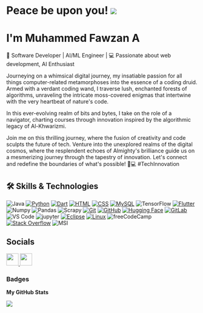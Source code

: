 # Peace be upon you! ![](https://user-images.githubusercontent.com/18350557/176309783-0785949b-9127-417c-8b55-ab5a4333674e.gif) 
# I'm Muhammed Fawzan A

🚀 Software Developer | AI/ML Engineer | 💻 Passionate about web development, AI Enthusiast

Journeying on a whimsical digital journey, my insatiable passion for all things computer-related metamorphoses into the essence of a coding druid. Armed with a verdant coding wand, I traverse lush, enchanted forests of algorithms, unraveling the intricate moss-covered enigmas that intertwine with the very heartbeat of nature's code.

In this ever-evolving realm of bits and bytes, I take on the role of a navigator, charting courses through innovation inspired by the algorithmic legacy of Al-Khwarizmi. 

Join me on this thrilling journey, where the fusion of creativity and code sculpts the future of tech. Venture into the unexplored realms of the digital cosmos, where the resplendent echoes of Almighty's brilliance guide us on a mesmerizing journey through the tapestry of innovation. Let's connect and redefine the boundaries of what's possible! 
🚀💻 #TechInnovation

## 🛠 Skills & Technologies

![Java](https://custom-icon-badges.demolab.com/badge/Java-3a75b0.svg?logo=java&logoColor=white&style=plastic)
[![Python](https://img.shields.io/badge/Python-1e415e?logo=python&logoColor=fff&style=plastic)](#)
[![Dart](https://img.shields.io/badge/Dart-1c2834?logo=dart&logoColor=0175C2&style=plastic)](#)
[![HTML](https://img.shields.io/badge/HTML-white.svg?logo=html5&logoColor=E34F26&style=plastic)](#)
[![CSS](https://img.shields.io/badge/CSS-fff?logo=css3&logoColor=1572B6&style=plastic)](#)
[![MySQL](https://img.shields.io/badge/MySQL-4479A1?logo=mysql&logoColor=fff&style=plastic)](#)
![TensorFlow](https://img.shields.io/badge/TensorFlow-fff?logo=tensorflow&logoColor=FF6F00&style=plastic)
[![Flutter](https://img.shields.io/badge/Flutter-white?logo=flutter&logoColor=02569B&style=plastic)](#)
![Numpy](https://img.shields.io/badge/-NumPy-013243?logo=numpy&logoColor=white&style=plastic)
![Pandas](https://img.shields.io/badge/Pandas-FFFFFF?logo=pandas&logoColor=150458&style=plastic)
![Scrapy](https://img.shields.io/badge/-Scrapy-60A839?logo=scrapy&logoColor=white&style=plastic)
[![Git](https://img.shields.io/badge/Git-F05032?logo=git&logoColor=fff&style=plastic)](#)
[![GitHub](https://img.shields.io/badge/GitHub-%23121011.svg?logo=github&logoColor=white&style=plastic)](#)
[![Hugging Face](https://img.shields.io/badge/Hugging%20Face-FFD21E?logo=huggingface&logoColor=000&style=plastic)](#)
[![GitLab](https://img.shields.io/badge/GitLab-FC6D26?logo=gitlab&logoColor=fff&style=plastic)](#)
![VS Code](https://custom-icon-badges.demolab.com/badge/VS%20Code-black.svg?logo=vs%20code&logoColor=white&style=plastic)
![jupyter](https://img.shields.io/badge/Jupyter-fff?logo=jupyter&logoColor=F37626&style=plastic)
[![Eclipse](https://img.shields.io/badge/Eclipse-FE7A16.svg?logo=Eclipse&logoColor=white&style=plastic)](#)
[![Linux](https://img.shields.io/badge/Linux-FCC624?logo=linux&logoColor=black&style=plastic)](#)
![freeCodeCamp](https://img.shields.io/badge/-freeCodeCamp-0A0A23?logo=freecodecamp&logoColor=white&style=plastic)
[![Stack Overflow](https://img.shields.io/badge/-StackOverflow-FE7A16?logo=stack-overflow&logoColor=white&style=plastic)](#)
![MSI](https://img.shields.io/badge/-MSI-000?logo=msi&logoColor=FF0000&style=plastic)

[comment]: <> (https://github.com/inttter/md-badges?tab=readme-ov-file#-work-and-jobs)

## Socials

<p align="left"> <a href="https://www.github.com/fawzanoachira" target="_blank" rel="noreferrer"> <picture> <source media="(prefers-color-scheme: dark)" srcset="https://raw.githubusercontent.com/danielcranney/readme-generator/main/public/icons/socials/github-dark.svg" /> <source media="(prefers-color-scheme: light)" srcset="https://raw.githubusercontent.com/danielcranney/readme-generator/main/public/icons/socials/github.svg" /> <img src="https://raw.githubusercontent.com/danielcranney/readme-generator/main/public/icons/socials/github.svg" width="32" height="32" /> </picture> </a> <a href="https://www.linkedin.com/in/muhammedfawzana" target="_blank" rel="noreferrer"> <picture> <source media="(prefers-color-scheme: dark)" srcset="https://raw.githubusercontent.com/danielcranney/readme-generator/main/public/icons/socials/linkedin-dark.svg" /> <source media="(prefers-color-scheme: light)" srcset="https://raw.githubusercontent.com/danielcranney/readme-generator/main/public/icons/socials/linkedin.svg" /> <img src="https://raw.githubusercontent.com/danielcranney/readme-generator/main/public/icons/socials/linkedin.svg" width="32" height="32" /> </picture> </a></p>

### Badges

<b>My GitHub Stats</b>

<a href="http://www.github.com/fawzanoachira"><img src="https://github-readme-streak-stats.herokuapp.com/?user=fawzanoachira&stroke=ffffff&background=1c1917&ring=0891b2&fire=0891b2&currStreakNum=ffffff&currStreakLabel=0891b2&sideNums=ffffff&sideLabels=ffffff&dates=ffffff&hide_border=true" /></a>
